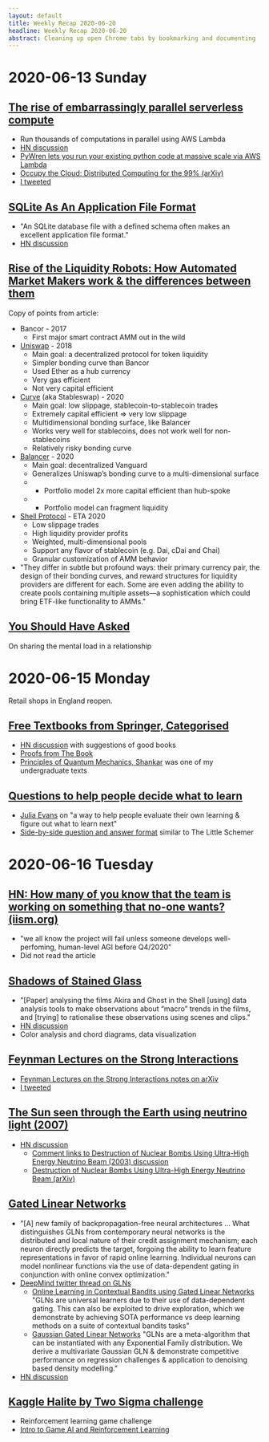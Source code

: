 ```yaml
---
layout: default
title: Weekly Recap 2020-06-20
headline: Weekly Recap 2020-06-20
abstract: Cleaning up open Chrome tabs by bookmarking and documenting
---
```


# 2020-06-13 Sunday

## [The rise of embarrassingly parallel serverless compute](https://davidwells.io/blog/rise-of-embarrassingly-parallel-serverless-compute)
* Run thousands of computations in parallel using AWS Lambda
* [HN discussion](https://news.ycombinator.com/item?id=23506637)
* [PyWren lets you run your existing python code at massive scale via AWS Lambda](http://pywren.io/)
* [Occupy the Cloud: Distributed Computing for the 99% (arXiv)](https://arxiv.org/abs/1702.04024)
* [I tweeted](https://twitter.com/mattmcd/status/1272140985556971520)

## [SQLite As An Application File Format](https://sqlite.org/appfileformat.html)
* "An SQLite database file with a defined schema often makes an excellent application file format."
* [HN discussion](https://news.ycombinator.com/item?id=23508923)

## [Rise of the Liquidity Robots: How Automated Market Makers work & the differences between them](https://bankless.substack.com/p/rise-of-the-liquidity-robots-)
Copy of points from article:
* Bancor - 2017
  * First major smart contract AMM out in the wild
* [Uniswap](https://uniswap.org/) - 2018
  * Main goal: a decentralized protocol for token liquidity
  * Simpler bonding curve than Bancor
  * Used Ether as a hub currency
  * Very gas efficient
  * Not very capital efficient
* [Curve](https://curve.fi/) (aka Stableswap) - 2020
  * Main goal: low slippage, stablecoin-to-stablecoin trades
  * Extremely capital efficient => very low slippage
  * Multidimensional bonding surface, like Balancer
  * Works very well for stablecoins, does not work well for non-stablecoins
  * Relatively risky bonding curve
* [Balancer](https://balancer.finance/) - 2020
  * Main goal: decentralized Vanguard
  * Generalizes Uniswap’s bonding curve to a multi-dimensional surface 
  * + Portfolio model 2x more capital efficient than hub-spoke
  * - Portfolio model can fragment liquidity
* [Shell Protocol](http://shellprotocol.io/) - ETA 2020 
  * Low slippage trades
  * High liquidity provider profits
  * Weighted, multi-dimensional pools
  * Support any flavor of stablecoin (e.g. Dai, cDai and Chai)
  * Granular customization of AMM behavior
* "They differ in subtle but profound ways: their primary currency pair, the design of their bonding curves, and reward structures for liquidity providers are different for each. Some are even adding the ability to create pools containing multiple assets—a sophistication which could bring ETF-like functionality to AMMs."

## [You Should Have Asked](https://english.emmaclit.com/2017/05/20/you-shouldve-asked/comment-page-9/)
On sharing the mental load in a relationship

# 2020-06-15 Monday
Retail shops in England reopen.

## [	Free Textbooks from Springer, Categorised](https://hnarayanan.github.io/springer-books/)
* [HN discussion](https://news.ycombinator.com/item?id=23520545) with suggestions of good books
* [Proofs from The Book](https://link.springer.com/book/10.1007%2F978-3-662-57265-8)
* [Principles of Quantum Mechanics, Shankar](https://link.springer.com/book/10.1007%2F978-1-4757-0576-8) was one of my undergraduate texts

## [Questions to help people decide what to learn](https://jvns.ca/blog/2020/06/14/questions-to-help-you-learn/)
* [Julia Evans](https://twitter.com/b0rk) on "a way to help people evaluate their own learning & figure out what to learn next"
* [Side-by-side question and answer format](https://questions.wizardzines.com/) similar to The Little Schemer

# 2020-06-16 Tuesday

## [HN: How many of you know that the team is working on something that no-one wants? (iism.org)](https://news.ycombinator.com/item?id=23524605)
* "we all know the project will fail unless someone develops well-perfoming, human-level AGI before Q4/2020"
* Did not read the article

## [Shadows of Stained Glass](https://nibnalin.me/dust-nib/shadows-of-stained-glass.html)
* "\[Paper\] analysing the films Akira and Ghost in the Shell \[using\] data analysis tools to make observations about “macro” trends in the films, and \[trying\] to rationalise these observations using scenes and clips."
* [HN discussion](https://news.ycombinator.com/item?id=23533283)
* Color analysis and chord diagrams, data visualization

## [Feynman Lectures on the Strong Interactions](https://www.math.columbia.edu/~woit/wordpress/?p=11782)
* [Feynman Lectures on the Strong Interactions notes on arXiv](https://arxiv.org/abs/2006.08594)
* [I tweeted](https://twitter.com/mattmcd/status/1272769162725687300)

## [The Sun seen through the Earth using neutrino light (2007)](http://strangepaths.com/the-sun-seen-through-the-earth-in-neutrino-light/2007/01/06/en/)
* [HN discussion](https://news.ycombinator.com/item?id=23528080)
  * [Comment links to Destruction of Nuclear Bombs Using Ultra-High Energy Neutrino Beam (2003) discussion](https://news.ycombinator.com/item?id=23528970)
  * [Destruction of Nuclear Bombs Using Ultra-High Energy Neutrino Beam (arXiv)](https://arxiv.org/abs/hep-ph/0305062)
  
## [Gated Linear Networks](https://arxiv.org/abs/1910.01526)
* "\[A\] new family of backpropagation-free neural architectures ... What distinguishes GLNs from contemporary neural networks is the distributed and local nature of their credit assignment mechanism; each neuron directly predicts the target, forgoing the ability to learn feature representations in favor of rapid online learning. Individual neurons can model nonlinear functions via the use of data-dependent gating in conjunction with online convex optimization."
* [DeepMind twitter thread on GLNs](https://twitter.com/DeepMind/status/1272460017153855489)
  * [Online Learning in Contextual Bandits using Gated Linear Networks](https://arxiv.org/abs/2002.11611) "GLNs are universal learners due to their use of data-dependent gating. This can also be exploited to drive exploration, which we demonstrate by achieving SOTA performance vs deep learning methods on a suite of contextual bandits tasks"
  * [Gaussian Gated Linear Networks](https://arxiv.org/abs/2006.05964) "GLNs are a meta-algorithm that can be instantiated with any Exponential Family distribution. We derive a multivariate Gaussian GLN & demonstrate competitive performance on regression challenges & application to denoising based density modelling."
* [HN discussion](https://news.ycombinator.com/item?id=23528247)

## [Kaggle Halite by Two Sigma challenge](https://www.kaggle.com/c/halite/overview)
* Reinforcement learning game challenge
* [Intro to Game AI and Reinforcement Learning](https://www.kaggle.com/learn/intro-to-game-ai-and-reinforcement-learning)
